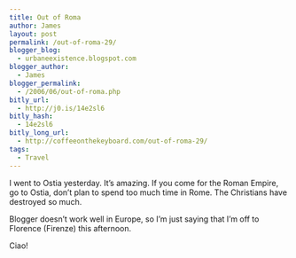 ```yaml
---
title: Out of Roma
author: James
layout: post
permalink: /out-of-roma-29/
blogger_blog:
  - urbaneexistence.blogspot.com
blogger_author:
  - James
blogger_permalink:
  - /2006/06/out-of-roma.php
bitly_url:
  - http://j0.is/14e2sl6
bitly_hash:
  - 14e2sl6
bitly_long_url:
  - http://coffeeonthekeyboard.com/out-of-roma-29/
tags:
  - Travel
---
```

I went to Ostia yesterday. It&#8217;s amazing. If you come for the Roman Empire, go to Ostia, don&#8217;t plan to spend too much time in Rome. The Christians have destroyed so much.

Blogger doesn&#8217;t work well in Europe, so I&#8217;m just saying that I&#8217;m off to Florence (Firenze) this afternoon.

Ciao!
